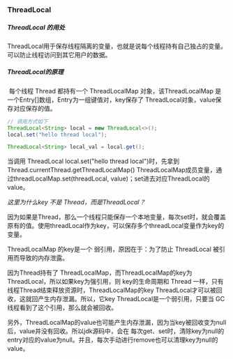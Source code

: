 ### ThreadLocal

##### ThreadLocal 的用处

​	ThreadLocal用于保存线程隔离的变量，也就是说每个线程持有自己独占的变量。可以防止线程访问到其它用户的数据。

##### ThreadLocal的原理

​	每个线程 Thread 都持有一个 ThreadLocalMap 对象，该ThreadLocalMap 是一个Entry[]数组，Entry为一组键值对，key保存了 ThreadLocal对象，value保存对应保存的值。

```java
// 调用方式如下
ThreadLocal<String> local = new ThreadLocal<>();
local.set("hello thread local");

ThreadLocal<String> local_val = local.get();
```

当调用 ThreadLocal local.set("hello thread local")时，先拿到 Thread.currentThread.getThreadLocalMap() ThreadLocalMap成员变量，通过threadLocalMap.set(threadLocal, value)；set进去对应ThreadLocal的value。

*这里为什么key 不是 Thread，而是ThreadLocal？*

因为如果是Thread，那么一个线程只能保存一个本地变量，每次set时，就会覆盖原有的值。使用threadLocal作为key，可以保存多个threadLocal变量作为key的变量。



ThreadLocalMap 的key是一个 弱引用，原因在于：为了防止 ThreadLocal 被引用而导致的内存泄露。

因为Thread持有了 ThreadLocalMap，而ThreadLocalMap的key为ThreadLocal，所以如果key为强引用，则 key的生命周期和 Thread 一样，只有线程Thread结束释放资源时，ThreadLocalMap的key ThreadLocal才可以被回收，这就回产生内存泄漏。所以，它key ThreadLocal是一个弱引用，只要当 GC线程看到了这个引用，那么就会被回收。

另外，ThreadLocalMap的value也可能产生内存泄漏，因为当key被回收变为null后，value并没有回收。所以jdk源码中，会在 每次get、set时，清除key为null的entry对应的value为null。并且，每次手动进行remove也可以清理key为null的value。



